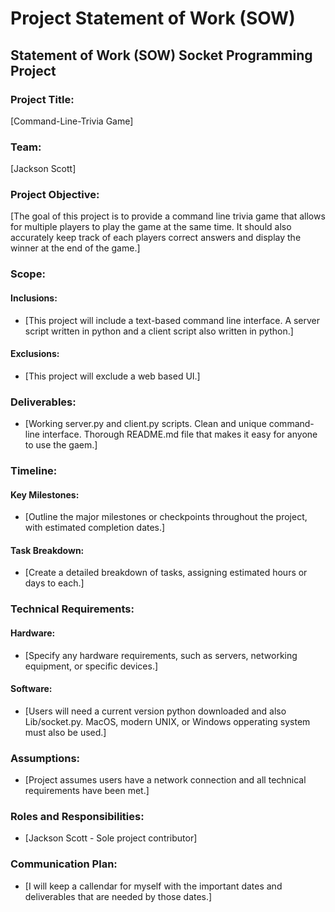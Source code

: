 Project Statement of Work (SOW)
===============================

Statement of Work (SOW) Socket Programming Project
---------------------------------------------------------------

### Project Title:

[Command-Line-Trivia Game]

### Team:

[Jackson Scott]

### Project Objective:

[The goal of this project is to provide a command line trivia game that allows for multiple players to play the game at the same time. It should also accurately keep track of each players correct answers and display the winner at the end of the game.]

### Scope:

#### Inclusions:

-   [This project will include a text-based command line interface. A server script written in python and a client script also written in python.]

#### Exclusions:

-   [This project will exclude a web based UI.]

### Deliverables:

-   [Working server.py and client.py scripts. Clean and unique command-line interface. Thorough README.md file that makes it easy for anyone to use the gaem.]

### Timeline:

#### Key Milestones:

-   [Outline the major milestones or checkpoints throughout the project, with estimated completion dates.]

#### Task Breakdown:

-   [Create a detailed breakdown of tasks, assigning estimated hours or days to each.]

### Technical Requirements:

#### Hardware:

-   [Specify any hardware requirements, such as servers, networking equipment, or specific devices.]

#### Software:

-   [Users will need a current version python downloaded and also Lib/socket.py. MacOS, modern UNIX, or Windows opperating system must also be used.]

### Assumptions:

-   [Project assumes users have a network connection and all technical requirements have been met.]

### Roles and Responsibilities:

-   [Jackson Scott - Sole project contributor]

### Communication Plan:

-   [I will keep a callendar for myself with the important dates and deliverables that are needed by those dates.]

